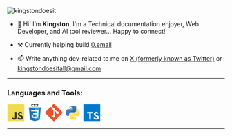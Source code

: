 <p align="left"> <img src="https://komarev.com/ghpvc/?username=kingstondoesit&label=Profile%20views&color=0e75b6&style=flat" alt="kingstondoesit" /> </p>

- 👋 Hi! I’m **Kingston**. I'm a Technical documentation enjoyer, Web Developer, and AI tool reviewer... Happy to connect!

- ⚒ Currently helping build [0.email](https://www.0.email/contributors)
  
- 📫 Write anything dev-related to me on [X (formerly known as Twitter)](https://x.com/kingstondoesit) or kingstondoesitall@gmail.com

<!---
- ⚡ Fun fact: I make music and play the piano for fun.  
- 📙 Background: Holds distinction in Engineering, Fortified in mathematics, physics, and statics.
---> 
---

<h3 align="left">Languages and Tools:</h3>
<p align="left"> <a href="https://www.javascript.com/" target="_blank" rel="noreferrer"> <img src="https://raw.githubusercontent.com/devicons/devicon/master/icons/javascript/javascript-original.svg" alt="javascript" width="40" height="40"/> </a> 
<a href="https://www.w3schools.com/css/" target="_blank" rel="noreferrer"> <img src="https://raw.githubusercontent.com/devicons/devicon/master/icons/css3/css3-original-wordmark.svg" alt="css3" width="40" height="40"/> </a> 
<a href="https://git-scm.com/" target="_blank" rel="noreferrer"> <img src="https://raw.githubusercontent.com/devicons/devicon/master/icons/git/git-original.svg" alt="git" width="40" height="40"/> </a> 
<a href="https://www.python.org" target="_blank" rel="noreferrer"> <img src="https://raw.githubusercontent.com/devicons/devicon/master/icons/python/python-original.svg" alt="python" width="40" height="40"/> </a>
<a href="https://www.typescriptlang.org/" target="_blank" rel="noreferrer"> <img src="https://raw.githubusercontent.com/devicons/devicon/master/icons/typescript/typescript-original.svg" alt="typescript" width="40" height="40"/> </a>

---

<!---
<p><img align="left" src="https://github-readme-stats.vercel.app/api?username=kingstondoesit&show_icons=true&theme=react" alt="kingstondoesit" /></p>
---> 

<!---
<p><img align="center" src="https://github-readme-stats.vercel.app/api/top-langs?username=kingstondoesit&show_icons=true&locale=en&layout=compact" alt="kingstondoesit" /></p>
---> 

<!---
kingstondoesit/kingstondoesit is a ✨ special ✨ repository because its `README.md` (this file) appears on your GitHub profile.
You can click the Preview link to take a look at your changes.
--->
